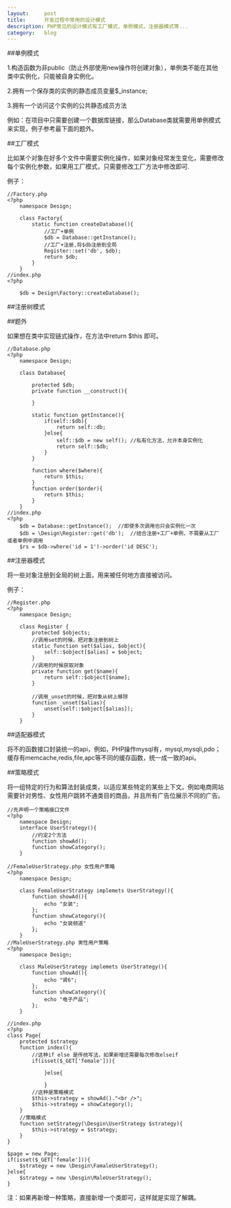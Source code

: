 ```yaml
---
layout:		post
title:		开发过程中常用的设计模式
description: PHP常见的设计模式有工厂模式，单例模式，注册器模式等...
category:	blog
---
```


##单例模式

1.构造函数为非public（防止外部使用new操作符创建对象），单例类不能在其他类中实例化，只能被自身实例化。

2.拥有一个保存类的实例的静态成员变量$_instance;

3.拥有一个访问这个实例的公共静态成员方法

例如：在项目中只需要创建一个数据库链接，那么Database类就需要用单例模式来实现，例子参考最下面的题外。


##工厂模式

比如某个对象在好多个文件中需要实例化操作，如果对象经常发生变化，需要修改每个实例化参数，如果用工厂模式，只需要修改工厂方法中修改即可.

例子：

	//Factory.php
	<?php
		namespace Design;

		class Factory{
			static function createDatabase(){
				//工厂+单例
				$db = Database::getInstance();
				//工厂+注册,将$db注册到全局
				Register::set('db', $db);
				return $db;
			}
		}
	//index.php
	<?php
		
		$db = Design\Factory::createDatabase();

##注册树模式

##题外

如果想在类中实现链式操作，在方法中return $this 即可。

	//Database.php
	<?php
		namespace Design;

		class Database{

			protected $db;
			private function __construct(){

			}

			static function getInstance(){
				if(self::$db){
					return self::db;
				}else{
					self::$db = new self(); //私有化方法，允许本身实例化
					return self::$db;
				}
			}

			function where($where){
				return $this;
			}
			function order($order){
				return $this;
			}
		}
	//index.php
	<?php
		$db = Database::getInstance();  //即使多次调用也只会实例化一次
		$db = \Design\Register::get('db');  //结合注册+工厂+单例，不需要从工厂或者单例中调用
		$rs = $db->where('id = 1')->order('id DESC');

##注册器模式

将一些对象注册到全局的树上面，用来被任何地方直接被访问。

例子：

	//Register.php
	<?php
		namespace Design;

		class Register {
			protected $objects;
			//调用set的时候，把对象注册到树上
			static function set($alias, $object){
				self::$object[$alias] = $object;
			}
			//调用的时候获取对象
			private function get($name){
				return self::$object[$name];
			}

			//调用_unset的时候，把对象从树上移除
			function _unset($alias){
				unset(self::$object[$alias]);
			}
		}

##适配器模式

将不的函数接口封装统一的api，例如，PHP操作mysql有，mysql,mysqli,pdo；缓存有memcache,redis,file,apc等不同的缓存函数，统一成一致的api。

##策略模式

将一组特定的行为和算法封装成类，以适应某些特定的某些上下文。例如电商网站需要针对男性、女性用户跳转不通类目的商品，并且所有广告位展示不同的广告。
	
	//先声明一个策略接口文件
	<?php
		namespace Design;
		interface UserStrategy(){
			//约定2个方法
			function showAd();
			function showCategory(); 
		}

	//FemaleUserStrategy.php 女性用户策略
	<?php
		namespace Design;
		
		class FemaleUserStrategy implemets UserStrategy(){
			function showAd(){
				echo "女装";
			};
			function showCategory(){
				echo "女装频道"
			};
		}
	//MaleUserStrategy.php 男性用户策略
	<?php
		namespace Design;
		
		class MaleUserStrategy implemets UserStrategy(){
			function showAd(){
				echo "肾6";
			};
			function showCategory(){
				echo "电子产品";
			};
		}

	//index.php
	<?php
	class Page{
		protected $strategy
		function index(){
			//这种if else 是传统写法，如果新增还需要每次修改elseif
			if(isset($_GET['female'])){

				}else{

				}
			//这种是策略模式
			$this->strategy = showAd()."<br />";
			$this->strategy = showCategory();
		}
		//策略模式
		function setStrategy(\Desgin\UserStrategy $strategy){
			$this->strategy = $strategy;
		}
	}

	$page = new Page;
	if(isset($_GET['female'])){
		$strategy = new \Desgin\FamaleUserStrategy();
	}else{
		$strategy = new \Desgin\MaleUserStrategy();
	}

注：如果再新增一种策略，直接新增一个类即可，这样就是实现了解耦。
